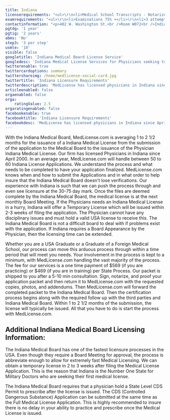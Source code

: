 ```yaml
---
title: Indiana
licenserequirements: "<ul>\r\n<li>Medical School Transcripts - Notarized Copy</li>\r\n<li>AMA/AOA Profile</li>\r\n<li>Training Diplomas - Notarized Copy</li>\r\n<li>All State Medical Licenses</li>\r\n<li>National Examination Scores (USMLE/FLEX/NBME/NBOME)</li>\r\n<li>ECFMG Certification</li>\r\n<li>NPDB-HIPDB Report</li>\r\n</ul>"
examrequirements: "<ul>\r\n<li>Examinations 75% +</li>\r\n<li>3 attempts limit per Step - USMLE</li>\r\n<li>10 year limit</li>\r\n<li>1 year PGY for USA Grads</li>\r\n<li>2 years PGY for International Grads</li>\r\n<li>State Exam Accepted if Pre-1975</li>\r\n<li>No SPEX Exam Requirement</li>\r\n</ul>"
contactinformation: "<p>402 W. Washington St.<br />Room W072<br />Indianapolis, IN 46204<br />Phone: (317) 234-2060<br />Fax: (317) 233-4236</p>\r\n<p><a href=\"http://www.in.gov/pla/medical.htm\">www.in.gov/pla/medical.htm</a></p>"
pgtdg: '1 year'
pgtig: '2 years'
abms: 'No'
step3: '3 per step'
usmle: '10'
visible: false
googletitle: 'Indiana Medical Board License Service'
googledesc: 'Indiana Medical License Services for Physicians seeking to expedite the Medical Licensure process who will be applying to the Indiana Medical Board'
twitterenable: true
twittercardoptions: summary
twittershareimg: /home/medlicense-social-card.jpg
twittertitle: 'Indiana Licensure Requirements'
twitterdescription: 'MedLicense has licensed physicians in Indiana since April 2000.The Indiana Medical Board is averaging 1 to 2 1/2 months for the issuance of a Indiana Medical License from the submission of the application to the Medical Board to the issuance of the Physician Indiana Medical License.'
articleenabled: false
orgaenabled: false
orga:
    ratingValue: 2.5
orgaratingenabled: false
facebookenable: true
facebooktitle: 'Indiana Licensure Requirements'
facebookdesc: 'MedLicense has licensed physicians in Indiana since April 2000.The Indiana Medical Board is averaging 1 to 2 1/2 months for the issuance of a Indiana Medical License from the submission of the application to the Medical Board to the issuance of the Physician Indiana Medical License.'
---
```


<p>With the Indiana Medical Board, MedLicense.com is averaging 1 to 2 1/2 months for the issuance of a Indiana Medical License from the submission of the application to the Medical Board to the issuance of the Physician Indiana Medical License. Our firm has licensed Physicians in Indiana since April 2000. In an average year, MedLicense.com will handle between 50 to 60 Indiana License Applications. We understand the process and what needs to be completed to have your application finalized. MedLicense.com knows when and how to submit the Applications and in what order to help insure that the Indiana Medical Board doesn't lose verifications. Our experience with Indiana is such that we can push the process through and even see licensure at the 30-75 day mark. Once the files are deemed complete by the Indiana Medical Board, the medical license is at the next monthly Board Meeting. If the Physicians needs an Indiana Medical License in a hurry, Indiana will offer a Temporary License which will be issued within 2-3 weeks of filing the application. The Physician cannot have any disciplinary issues and must hold a valid USA license to receive this. The Indiana Medical Board is not a difficult board to deal with if problems exist with the application. If Indiana requires a Board Appearance by the Physician, then the licensing time can be extended.</p>
<p>Whether you are a USA Graduate or a Graduate of a Foreign Medical School, our process can move this arduous process through within a time period that will meet you needs. Your involvement in the process is kept to a minimum, with MedLicense.com handling the vast majority of the process. The fee for our services is a one time payment of $569 (if you are practicing) or $469 (if you are in training) per State Process. Our packet is shipped to you after a 5-10 min consultation. Sign, notarize, and proof your application packet and then return it to MedLicense.com with the requested copies, photos, and addendums. Then MedLicense.com will forward the completed packet to the Indiana Medical Board. Then the certification process begins along with the required follow up with the third parties and Indiana Medical Board. Within 1 to 2 1/2 months of the submission, the license will typically be issued. All that you have to do is start the process with MedLicense.com.</p>
<h2 id="mcetoc_1cdqb3bpi0">Additional Indiana Medical Board Licensing Information:</h2>
<p>The Indiana Medical Board has one of the fastest licensure processes in the USA. Even though they require a Board Meeting for approval, the process is abbreviate enough to allow for extremely fast Medical Licensing. We can obtain a temporary license in 2 to 3 weeks after filing the Medical License Application. This is the reason that Indiana is the Number One State for Military Doctors who are seeking their first medical license.</p>
<p>The Indiana Medical Board requires that a physician hold a State Level CDS Permit to prescribe after the license is issued. The CDS (Controlled Dangerous Substance) Application can be submitted at the same time as the Full Medical License Application. This is highly recommended to insure there is no delay in your ability to practice and prescribe once the Medical License is issued.</p>